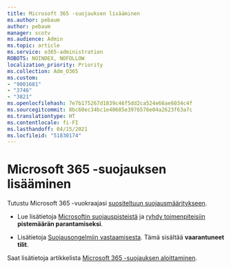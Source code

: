 ```yaml
---
title: Microsoft 365 -suojauksen lisääminen
ms.author: pebaum
author: pebaum
manager: scotv
ms.audience: Admin
ms.topic: article
ms.service: o365-administration
ROBOTS: NOINDEX, NOFOLLOW
localization_priority: Priority
ms.collection: Adm_O365
ms.custom:
- "9001681"
- "3746"
- "3821"
ms.openlocfilehash: 7e7b175267d1839c46f5dd2ca524e66ae6034c4f
ms.sourcegitcommit: 8bc60ec34bc1e40685e3976576e04a2623f63a7c
ms.translationtype: HT
ms.contentlocale: fi-FI
ms.lasthandoff: 04/15/2021
ms.locfileid: "51830174"
---
```

# <a name="increase-microsoft-365-security"></a>Microsoft 365 -suojauksen lisääminen

Tutustu Microsoft 365 -vuokraajasi [suositeltuun suojausmääritykseen](https://docs.microsoft.com/microsoft-365/security/office-365-security/tenant-wide-setup-for-increased-security?view=o365-worldwide).

- Lue lisätietoja [Microsoftin suojauspisteistä](https://docs.microsoft.com/microsoft-365/security/mtp/microsoft-secure-score?view=o365-worldwide) ja [ryhdy toimenpiteisiin](https://docs.microsoft.com/microsoft-365/security/mtp/microsoft-secure-score?view=o365-worldwide#take-action-to-improve-your-score) **pistemäärän parantamiseksi**.

- Lisätietoja [Suojausongelmiin vastaamisesta](https://docs.microsoft.com/microsoft-365/security/office-365-security/office365-security-incident-response-overview?view=o365-worldwide). Tämä sisältää **vaarantuneet tilit**.

Saat lisätietoja artikkelista [Microsoft 365 -suojauksen aloittaminen](https://docs.microsoft.com/microsoft-365/security/office-365-security/security-roadmap?view=o365-worldwide). 

